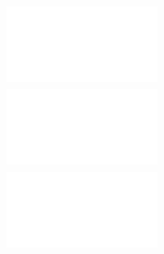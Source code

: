 ![@](steps/_.3eb68380.md)

![@](steps/_.353112ae.md)

![@](steps/Please%20update%20CookBook%20with%20the%20above%20modifications.340ef61a.md)